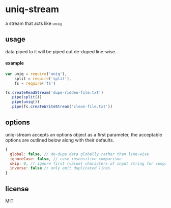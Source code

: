 uniq-stream
====

a stream that acts like `uniq`

## usage

data piped to it will be piped out de-duped line-wise.

#### example

```js
var uniq = require('uniq'),
    split = require('split'),
    fs = require('fs')

fs.createReadStream('dupe-ridden-file.txt')
  .pipe(split())
  .pipe(uniq())
  .pipe(fs.createWriteStream('clean-file.txt'))
```

## options

uniq-stream accepts an options object as a first parameter, the acceptable
options are outlined below along with their defaults.

```js
{
  global: false, // de-dupe data globally rather than line-wise
  ignoreCase: false, // case insensitive comparison
  skip: 0, // ignore first (value) characters of input string for comparison
  inverse: false // only emit duplicated lines
}
```

## license

MIT
